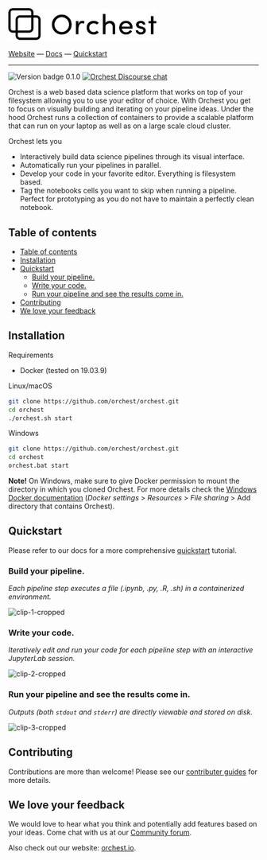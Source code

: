 <img src='docs/source/img/logo.png' width="300px" />
<br/>

[Website](https://www.orchest.io) — 
[Docs](https://orchest.readthedocs.io/en/latest/) — 
[Quickstart](https://orchest.readthedocs.io/en/latest/quickstart.html) 

-----
<img alt="Version badge 0.1.0"
src="https://img.shields.io/badge/version-0.1.0-blue" />  <a
href="https://community.orchest.io/"><img alt="Orchest Discourse chat"
src="https://img.shields.io/discourse/status?server=https%3A%2F%2Fcommunity.orchest.io"
/></a>

Orchest is a web based data science platform that works on top of your filesystem allowing you to use your
editor of choice. With Orchest you get to focus on visually building and iterating on your
pipeline ideas. Under the hood Orchest runs a collection of containers to provide a scalable platform that can run on your laptop as well as on a large scale cloud cluster.

Orchest lets you
* Interactively build data science pipelines through its visual interface.
* Automatically run your pipelines in parallel.
* Develop your code in your favorite editor. Everything is filesystem based.
* Tag the notebooks cells you want to skip when running a pipeline. Perfect for prototyping as you do not 
  have to maintain a perfectly clean notebook.


## Table of contents
- [Table of contents](#table-of-contents)
- [Installation](#installation)
- [Quickstart](#quickstart)
  - [Build your pipeline.](#build-your-pipeline)
  - [Write your code.](#write-your-code)
  - [Run your pipeline and see the results come in.](#run-your-pipeline-and-see-the-results-come-in)
- [Contributing](#contributing)
- [We love your feedback](#we-love-your-feedback)


## Installation
Requirements
* Docker (tested on 19.03.9)

Linux/macOS
```bash
git clone https://github.com/orchest/orchest.git
cd orchest
./orchest.sh start
```

Windows
```bash
git clone https://github.com/orchest/orchest.git
cd orchest
orchest.bat start
```

**Note!** On Windows, make sure to give Docker permission to mount the directory in which
you cloned Orchest. For more details check the [Windows Docker documentation](https://docs.docker.com/docker-for-windows/#resources) (_Docker settings_ > _Resources_ > _File sharing_ > Add directory that contains Orchest).


## Quickstart
Please refer to our docs for a more comprehensive 
[quickstart](https://orchest.readthedocs.io/en/latest/quickstart.html) tutorial.

### Build your pipeline.
*Each pipeline step executes a file (.ipynb, .py, .R, .sh) in a containerized environment.*

![clip-1-cropped](https://user-images.githubusercontent.com/1309307/82610388-8ffc7580-9bbe-11ea-8886-d045ff6b76d0.gif)

### Write your code.
*Iteratively edit and run your code for each pipeline step with an interactive JupyterLab session.*

![clip-2-cropped](https://user-images.githubusercontent.com/1309307/82610397-94c12980-9bbe-11ea-8e16-eb686d0cfc75.gif)

### Run your pipeline and see the results come in.
*Outputs (both `stdout` and `stderr`) are directly viewable and stored on disk.*

![clip-3-cropped](https://user-images.githubusercontent.com/1309307/82610401-95f25680-9bbe-11ea-9de3-b4dc44a1e01b.gif)


## Contributing
Contributions are more than welcome! Please see our 
[contributer guides](https://orchest.readthedocs.io/en/latest/development/contributer_guides.html)
for more details.


## We love your feedback
We would love to hear what you think and potentially add features based on your ideas. Come chat
with us at our [Community forum](https://community.orchest.io/).

Also check out our website: [orchest.io](https://www.orchest.io/).
